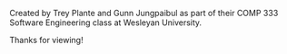 Created by Trey Plante and Gunn Jungpaibul as part of their
COMP 333 Software Engineering class at Wesleyan University.

Thanks for viewing!
